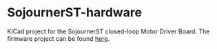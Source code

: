 # SojournerST-hardware
KiCad project for the SojournerST closed-loop Motor Driver Board.
The firmware project can be found [here](https://github.com/ckoern/SojournerST).

